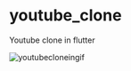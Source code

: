 # youtube_clone
Youtube clone in flutter

![youtubecloneingif](https://user-images.githubusercontent.com/67695638/104813978-6cafc600-5832-11eb-8aac-be915750bc71.gif)
